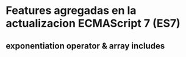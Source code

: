 # Features agregadas en la actualizacion ECMAScript 7 (ES7)

## exponentiation operator & array includes